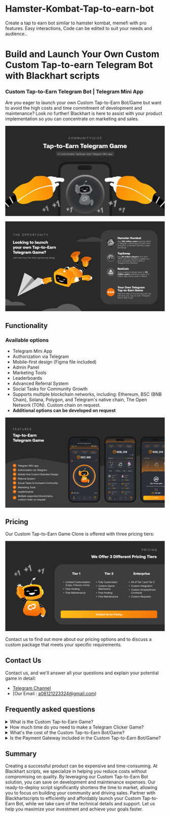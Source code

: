 # Hamster-Kombat-Tap-to-earn-bot
Create a tap to earn bot similar to hamster kombat, memefi with pro features. Easy interactions, Code can be edited to suit your needs and audience..
# Build and Launch Your Own Custom Custom Tap-to-earn Telegram Bot with Blackhart scripts

### Custom Tap-to-Earn Telegram Bot | Telegram Mini App

Are you eager to launch your own Custom Tap-to-Earn Bot/Game but want to avoid the high costs and time commitment of development and maintenance? Look no further! Blackhart is here to assist with your product implementation so you can concentrate on marketing and sales.

![Custom Tap-to-Earn Bot GitHub Image](tapswap.jpg "White Label TapSwap | GitHub")

![Telegram Custom Tap-to-Earn Games GitHub Image](/2.jpg "Telegram Custom Tap-to-Earn Games | GitHub")

## Functionality
### Available options
- Telegram Mini App
- Authorization via Telegram
- Mobile-first design (Figma file included)
- Admin Panel
- Marketing Tools
- Leaderboards
- Advanced Referral System
- Social Tasks for Community Growth
- Supports multiple blockchain networks, including: Ethereum, BSC (BNB Chain), Solana, Polygon, and Telegram's native chain, The Open Network (TON). Custom chain on request.
- <b>Additional options can be developed on request</b>

![Telegram Custom Tap-to-Earn Sample Mockup](/3.jpg "Telegram Custom Tap-to-Earn Game Mockup | GitHub")



## Pricing
Our  Custom Tap-to-Earn Game Clone is offered with three pricing tiers:

[![Blackhart Special Offers](/5.jpg)](a08121223324@gmail.com)

Contact us to find out more about our pricing options and to discuss a custom package that meets your specific requirements.

## Contact Us

Contact us, and we'll answer all your questions and explain your potential game in detail:

- <a href="https://t.me/blackhartscripts" target="_blank">Telegram Channel</a>
- [Our Email : a08121223324@gmail.com)

## Frequently asked questions

<details>
  <summary>What is the Custom Tap-to-Earn Game?</summary>
  <p>The Custom Tap-to-Earn bot/Game is a comprehensive package for a Telegram clicker game with marketing mechanics, designed to minimize the cost of building a Web3 community.</p> 
  <p>Examples are games like TapSwap, NotCoin & Hamster Kombat games.</p> 
</details>

<details>
  <summary>How much time do you need to make a Telegram Clicker Game?</summary>
  <p>Since this is a whitelabel solution, development and launch take less time than building from scratch. You’ll have a ready-made solution in less than a month.</p>
</details>

<details>
  <summary>What's the cost of the Custom Tap-to-Earn Bot/Game?</summary>
  <p>Our Custom Tap-to-Earn Bot/Game is offered with three pricing tiers:</p> 
  <ul>
      <li>Tier 1 - We will use the same UI/UX Design and format as our whitelabel model but using your brand elements such as typography, logos, and colours. Free hosting, free maintenance</li>
      <li>Tier 2 - This tier involves a full design of the interface. If you have a custom game mechanics you want to implement, this would be the right option for you. This also comes with free hosting and free maintenance</li>
      <li>Enterprise - If you need a custom integration, custom game mechanics, custom scripts, you want to add this option is for you.</li>  
  </ul>
  <p>Contact Us for the exact pricing for each tier.</p> 
</details>

<details>
  <summary>Is the Payment Gateway included in the Custom Tap-to-Earn Bot/Game?</summary>
  <p>No, as this feature requires a license. If you have the necessary license, we can integrate the payment gateway for an additional fee.</p>
</details>

## Summary

Creating a successful product can be expensive and time-consuming. At Blackhart scripts, we specialize in helping you reduce costs without compromising on quality. By leveraging our Custom Tap-to-Earn Bot solution, you can save on development and maintenance expenses. Our ready-to-deploy script significantly shortens the time to market, allowing you to focus on building your community and driving sales. Partner with Blackhartscripts to efficiently and affordably launch your Custom Tap-to-Earn Bot, while we take care of the technical details and support. Let us help you maximize your investment and achieve your goals faster.
